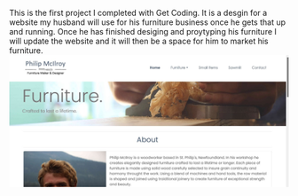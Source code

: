 This is the first project I completed with Get Coding. It is a desgin for a website my husband will use for his furniture business once he gets that up and running. Once he has finished desiging and proytyping his furniture I will update the website and it will then be a space for him to market his furniture.
![Screenshot](images/Capture.jpg)